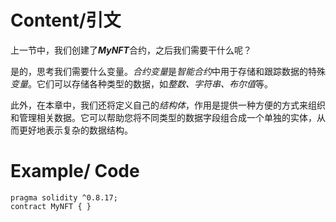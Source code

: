 # Content/引文

上一节中，我们创建了***MyNFT***合约，之后我们需要干什么呢？

是的，思考我们需要什么变量。*合约变量*是*智能合约*中用于存储和跟踪数据的特殊*变量*。它们可以存储各种类型的数据，如*整数、字符串、布尔值*等。

此外，在本章中，我们还将定义自己的*结构体*，作用是提供一种方便的方式来组织和管理相关数据。它可以帮助您将不同类型的数据字段组合成一个单独的实体，从而更好地表示复杂的数据结构。
# Example/ Code
```
pragma solidity ^0.8.17;    
contract MyNFT { }
```